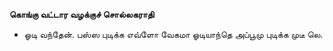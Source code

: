**கொங்கு வட்டார வழக்குச் சொல்லகராதி**
- ஓடி வந்தேன். பஸ்ஸ புடிக்க எவ்ளோ வேகமா ஓடியாந்தெ அப்பூமு புடிக்க முடீ லெ.

